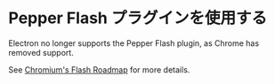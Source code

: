 # Pepper Flash プラグインを使用する

Electron no longer supports the Pepper Flash plugin, as Chrome has removed support.

See [Chromium's Flash Roadmap](https://www.chromium.org/flash-roadmap) for more details.
